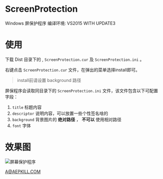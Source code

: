 # ScreenProtection

Windows 屏保护程序
编译环境: VS2015 WITH UPDATE3

# 使用

下载 Dist 目录下的 , `ScreenProtection.cur` 及 `ScreenProtection.ini` 。

右键点击 `ScreenProtection.cur` 文件，在弹出的菜单选择install即可。

> install前请设置 background 路径


屏保程序会读取同目录下的 `ScreenProtection.ini` 文件，该文件包含以下可配置字段：
  1. `title` 标题内容 
  2. `descriptor` 说明内容，可以放置一些个性签名啥的 
  3. `background` 背景图片的 **绝对路径** ， **不可以** 使用相对路径 
  4. `font` 字体 

# 效果图
![屏幕保护程序](https://github.com/AepKill/ScreenProtection/blob/master/Picture/result.png?raw=true)

A@AEPKILL.COM

